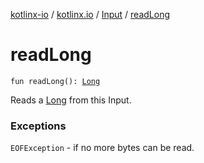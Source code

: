 [kotlinx-io](../../index.md) / [kotlinx.io](../index.md) / [Input](index.md) / [readLong](./read-long.md)

# readLong

`fun readLong(): `[`Long`](https://kotlinlang.org/api/latest/jvm/stdlib/kotlin/-long/index.html)

Reads a [Long](https://kotlinlang.org/api/latest/jvm/stdlib/kotlin/-long/index.html) from this Input.

### Exceptions

`EOFException` - if no more bytes can be read.